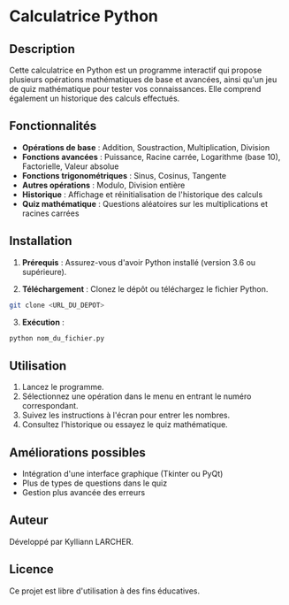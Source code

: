 # Calculatrice Python

## Description
Cette calculatrice en Python est un programme interactif qui propose plusieurs opérations mathématiques de base et avancées, ainsi qu'un jeu de quiz mathématique pour tester vos connaissances. Elle comprend également un historique des calculs effectués.

## Fonctionnalités
- **Opérations de base** : Addition, Soustraction, Multiplication, Division
- **Fonctions avancées** : Puissance, Racine carrée, Logarithme (base 10), Factorielle, Valeur absolue
- **Fonctions trigonométriques** : Sinus, Cosinus, Tangente
- **Autres opérations** : Modulo, Division entière
- **Historique** : Affichage et réinitialisation de l'historique des calculs
- **Quiz mathématique** : Questions aléatoires sur les multiplications et racines carrées

## Installation
1. **Prérequis** : Assurez-vous d'avoir Python installé (version 3.6 ou supérieure).

2. **Téléchargement** : Clonez le dépôt ou téléchargez le fichier Python.

```bash
git clone <URL_DU_DEPOT>
```

3. **Exécution** :

```bash
python nom_du_fichier.py
```

## Utilisation
1. Lancez le programme.
2. Sélectionnez une opération dans le menu en entrant le numéro correspondant.
3. Suivez les instructions à l'écran pour entrer les nombres.
4. Consultez l'historique ou essayez le quiz mathématique.

## Améliorations possibles
- Intégration d'une interface graphique (Tkinter ou PyQt)
- Plus de types de questions dans le quiz
- Gestion plus avancée des erreurs

## Auteur
Développé par Kylliann LARCHER.

## Licence
Ce projet est libre d'utilisation à des fins éducatives.

